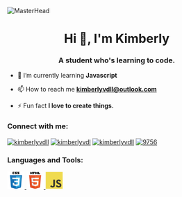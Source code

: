 ![MasterHead](https://cdn-e-careers.scdn5.secure.raxcdn.com/images/make-art-by-coding-create-an-svg-scene-for-web-animation.jpg)
<h1 align="center">Hi 👋, I'm Kimberly</h1>
<h3 align="center">A student who's learning to code.</h3>

- 🌱 I’m currently learning **Javascript**

- 📫 How to reach me **kimberlyvdll@outlook.com**

- ⚡ Fun fact **I love to create things.**

<h3 align="left">Connect with me:</h3>
<p align="left">
<a href="https://twitter.com/kimberlyvdll" target="blank"><img align="center" src="https://raw.githubusercontent.com/rahuldkjain/github-profile-readme-generator/master/src/images/icons/Social/twitter.svg" alt="kimberlyvdll" height="30" width="40" /></a>
<a href="https://fb.com/kimberlyvdl" target="blank"><img align="center" src="https://raw.githubusercontent.com/rahuldkjain/github-profile-readme-generator/master/src/images/icons/Social/facebook.svg" alt="kimberlyvdl" height="30" width="40" /></a>
<a href="https://instagram.com/kimberlyvdll" target="blank"><img align="center" src="https://raw.githubusercontent.com/rahuldkjain/github-profile-readme-generator/master/src/images/icons/Social/instagram.svg" alt="kimberlyvdll" height="30" width="40" /></a>
<a href="https://discord.gg/9756" target="blank"><img align="center" src="https://raw.githubusercontent.com/rahuldkjain/github-profile-readme-generator/master/src/images/icons/Social/discord.svg" alt="9756" height="30" width="40" /></a>
</p>

<h3 align="left">Languages and Tools:</h3>
<p align="left"> <a href="https://www.w3schools.com/css/" target="_blank" rel="noreferrer"> <img src="https://raw.githubusercontent.com/devicons/devicon/master/icons/css3/css3-original-wordmark.svg" alt="css3" width="40" height="40"/> </a> <a href="https://www.w3.org/html/" target="_blank" rel="noreferrer"> <img src="https://raw.githubusercontent.com/devicons/devicon/master/icons/html5/html5-original-wordmark.svg" alt="html5" width="40" height="40"/> </a> <a href="https://developer.mozilla.org/en-US/docs/Web/JavaScript" target="_blank" rel="noreferrer"> <img src="https://raw.githubusercontent.com/devicons/devicon/master/icons/javascript/javascript-original.svg" alt="javascript" width="40" height="40"/> </a> </p>
